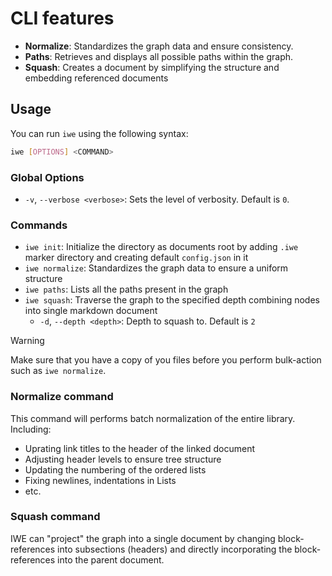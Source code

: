 # CLI features

- **Normalize**: Standardizes the graph data and ensure consistency.
- **Paths**: Retrieves and displays all possible paths within the graph.
- **Squash**: Creates a document by simplifying the structure and embedding referenced documents

## Usage

You can run `iwe` using the following syntax:

``` sh
iwe [OPTIONS] <COMMAND>
```

### Global Options

- `-v`, `--verbose <verbose>`: Sets the level of verbosity. Default is `0`.

### Commands

- `iwe init`: Initialize the directory as documents root by adding `.iwe` marker directory and creating default `config.json` in it
- `iwe normalize`: Standardizes the graph data to ensure a uniform structure
- `iwe paths`: Lists all the paths present in the graph
- `iwe squash`: Traverse the graph to the specified  depth combining nodes into single markdown document
  - `-d`, `--depth <depth>`: Depth to squash to. Default is `2`

> [!WARNING]
>
> Make sure that you have a copy of you files before you perform bulk-action such as `iwe normalize`.

### Normalize command

This command will performs batch normalization of the entire library. Including:

- Uprating link titles to the header of the linked document
- Adjusting header levels to ensure tree structure
- Updating the numbering of the ordered lists
- Fixing newlines, indentations in Lists
- etc.

### Squash command

IWE can "project" the graph into a single document by changing block-references into subsections (headers) and directly incorporating the block-references into the parent document.
